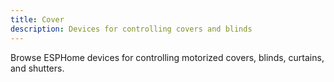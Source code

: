 ```yaml
---
title: Cover
description: Devices for controlling covers and blinds
---
```


Browse ESPHome devices for controlling motorized covers, blinds, curtains, and shutters.

